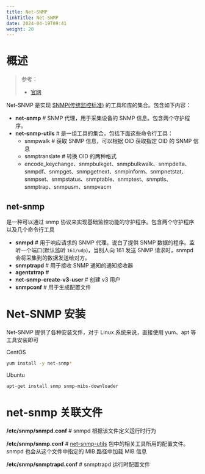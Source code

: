 ```yaml
---
title: Net-SNMP
linkTitle: Net-SNMP
date: 2024-04-19T09:41
weight: 20
---
```


# 概述

> 参考：
>
> - [官网](http://net-snmp.sourceforge.net/)

Net-SNMP 是实现 [SNMP(传统监控标准)](/docs/6.可观测性/监控系统/监控系统概述/SNMP(传统监控标准).md) 的工具和库的集合。包含如下内容：

- **net-snmp** # SNMP 代理，用于采集设备的 SNMP 信息。包含两个守护程序。
- **net-snmp-utils** # 是一组工具的集合，包括下面这些命令行工具：
  - snmpwalk # 获取 SNMP 信息，可以根据 OID 获取指定 OID 的 SNMP 信息
  - snmptranslate # 转换 OID 的两种格式
  - encode_keychange、snmpbulkget、snmpbulkwalk、snmpdelta、snmpdf、snmpget、snmpgetnext、snmpinform、snmpnetstat、snmpset、snmpstatus、snmptable、snmptest、snmptls、snmptrap、snmpusm、snmpvacm

## net-snmp

是一种可以通过 snmp 协议来实现基础监控功能的守护程序。包含两个守护程序以及几个命令行工具

- **snmpd** # 用于响应请求的 SNMP 代理。说白了提供 SNMP 数据的程序。监听一个端口(默认监听 `161/udp`)，当别人向 161 发送 SNMP 请求时，snmpd 会将采集到的数据发送给对方。
- **snmptrapd** # 用于接收 SNMP 通知的通知接收器
- **agentxtrap** #
- **net-snmp-create-v3-user** # 创建 v3 用户
- **snmpconf** # 用于生成配置文件

# Net-SNMP 安装

Net-SNMP 提供了各种安装文件，对于 Linux 系统来说，直接使用 yum、apt 等工具安装即可

CentOS

```bash
yum install -y net-snmp*
```

Ubuntu

```bash
apt-get install snmp snmp-mibs-downloader
```

# net-snmp 关联文件

**/etc/snmp/snmpd.conf** # snmpd 根据该文件定义运行时行为

**/etc/snmp/snmp.conf** # [net-snmp-utils](/docs/6.可观测性/监控系统/Net-SNMP/net-snmp-utils.md) 包中的相关工具所用的配置文件。snmpd 也会从这个文件中指定的 MIB 路径中加载 MIB 信息

**/etc/snmp/snmptrapd.conf** # snmptrapd 运行时配置文件
